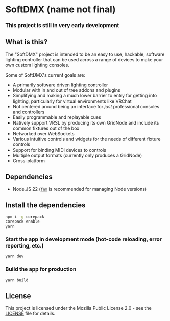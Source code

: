# SoftDMX (name not final)

### This project is still in very early development

## What is this?

The "SoftDMX" project is intended to be an easy to use, hackable, software lighting controller that can be used across a range of devices to make your own custom lighting consoles.


Some of SoftDMX's current goals are:
- A primarily software driven lighting controller
- Modular with in and out of tree addons and plugins
- Simplifying and making a much lower barrier to entry for getting into lighting, particularly for virtual environments like VRChat
- Not centered around being an interface for *just* professional consoles and controllers
- Easily programmable and replayable cues
- Natively support VRSL by producing its own GridNode and include its common fixtures out of the box
- Networked over WebSockets
- Various intuitive controls and widgets for the needs of different fixture controls
- Support for binding MIDI devices to controls
- Multiple output formats (currently only produces a GridNode)
- Cross-platform

## Dependencies
- Node.JS 22 ([`fnm`](https://github.com/Schniz/fnm) is recommended for managing Node versions)

## Install the dependencies
```bash
npm i -g corepack
corepack enable
yarn
```

### Start the app in development mode (hot-code reloading, error reporting, etc.)
```bash
yarn dev
```


### Build the app for production
```bash
yarn build
```

## License

This project is licensed under the Mozilla Public License 2.0 - see the [LICENSE](LICENSE) file for details.
